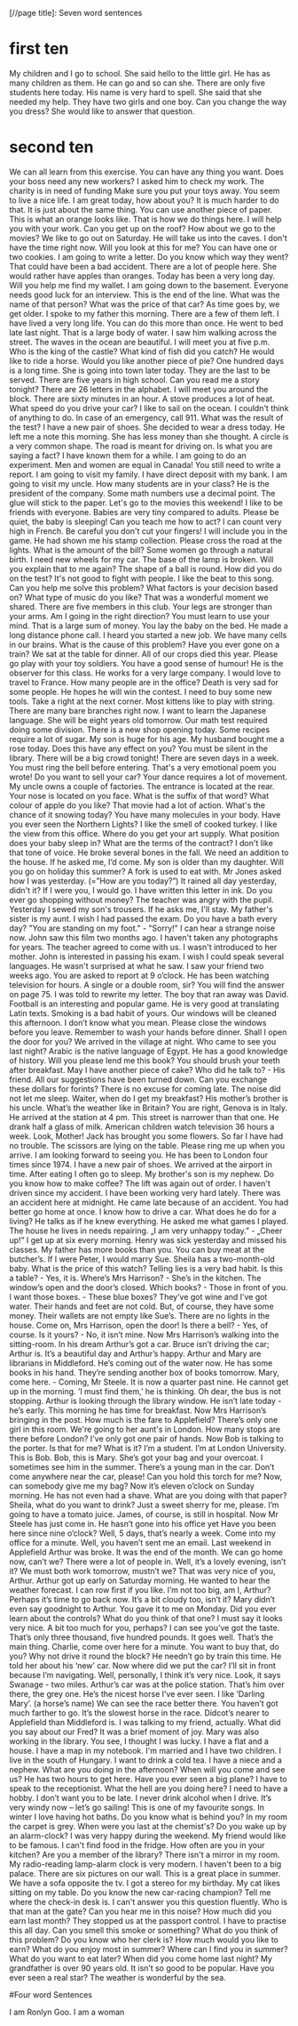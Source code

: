 [//page title]: Seven word sentences

# first ten
My children and I go to school.
She said hello to the little girl.
He has as many children as them.
He can go and so can she.
There are only five students here today.
His name is very hard to spell.
She said that she needed my help.
They have two girls and one boy.
Can you change the way you dress?
She would like to answer that question.

# second ten
We can all learn from this exercise.
You can have any thing you want.
Does your boss need any new workers?
I asked him to check my work.
The charity is in need of funding
Make sure you put your toys away.
You seem to live a nice life.
I am great today, how about you?
It is much harder to do that.
It is just about the same thing.
You can use another piece of paper.
This is what an orange looks like.
That is how we do things here.
I will help you with your work.
Can you get up on the roof?
How about we go to the movies?
We like to go out on Saturday.
He will take us into the caves.
I don't have the time right now.
Will you look at this for me?
You can have one or two cookies.
I am going to write a letter.
Do you know which way they went?
That could have been a bad accident.
There are a lot of people here.
She would rather have apples than oranges.
Today has been a very long day.
Will you help me find my wallet.
I am going down to the basement.
Everyone needs good luck for an interview.
This is the end of the line.
What was the name of that person?
What was the price of that car?
As time goes by, we get older.
I spoke to my father this morning.
There are a few of them left.
I have lived a very long life.
You can do this more than once.
He went to bed late last night.
That is a large body of water.
I saw him walking across the street.
The waves in the ocean are beautiful.
I will meet you at five p.m.
Who is the king of the castle?
What kind of fish did you catch?
He would like to ride a horse.
Would you like another piece of pie?
One hundred days is a long time.
She is going into town later today.
They are the last to be served.
There are five years in high school.
Can you read me a story tonight?
There are 26 letters in the alphabet.
I will meet you around the block.
There are sixty minutes in an hour.
A stove produces a lot of heat.
What speed do you drive your car?
I like to sail on the ocean.
I couldn't think of anything to do.
In case of an emergency, call 911.
What was the result of the test?
I have a new pair of shoes.
She decided to wear a dress today.
He left me a note this morning.
She has less money than she thought.
A circle is a very common shape.
The road is meant for driving on.
Is what you are saying a fact?
I have known them for a while.
I am going to do an experiment.
Men and women are equal in Canada!
You still need to write a report.
I am going to visit my family.
I have direct deposit with my bank.
I am going to visit my uncle.
How many students are in your class?
He is the president of the company.
Some math numbers use a decimal point.
The glue will stick to the paper.
Let's go to the movies this weekend!
I like to be friends with everyone.
Babies are very tiny compared to adults.
Please be quiet, the baby is sleeping!
Can you teach me how to act?
I can count very high in French.
Be careful you don't cut your fingers!
I will include you in the game.
He had shown me his stamp collection.
Please cross the road at the lights.
What is the amount of the bill?
Some women go through a natural birth.
I need new wheels for my car.
The base of the lamp is broken.
Will you explain that to me again?
The shape of a ball is round.
How did you do on the test?
It's not good to fight with people.
I like the beat to this song.
Can you help me solve this problem?
What factors is your decision based on?
What type of music do you like?
That was a wonderful moment we shared.
There are five members in this club.
Your legs are stronger than your arms.
Am I going in the right direction?
You must learn to use your mind.
That is a large sum of money.
You lay the baby on the bed.
He made a long distance phone call.
I heard you started a new job.
We have many cells in our brains.
What is the cause of this problem?
Have you ever gone on a train?
We sat at the table for dinner.
All of our crops died this year.
Please go play with your toy soldiers.
You have a good sense of humour!
He is the observer for this class.
He works for a very large company.
I would love to travel to France.
How many people are in the office?
Death is very sad for some people.
He hopes he will win the contest.
I need to buy some new tools.
Take a right at the next corner.
Most kittens like to play with string.
There are many bare branches right now.
I want to learn the Japanese language.
She will be eight years old tomorrow.
Our math test required doing some division.
There is a new shop opening today.
Some recipes require a lot of sugar.
My son is huge for his age.
My husband bought me a rose today.
Does this have any effect on you?
You must be silent in the library.
There will be a big crowd tonight!
There are seven days in a week.
You must ring the bell before entering.
That's a very emotional poem you wrote!
Do you want to sell your car?
Your dance requires a lot of movement.
My uncle owns a couple of factories.
The entrance is located at the rear.
Your nose is located on you face.
What is the suffix of that word?
What colour of apple do you like?
That movie had a lot of action.
What's the chance of it snowing today?
You have many molecules in your body.
Have you ever seen the Northern Lights?
I like the smell of cooked turkey.
I like the view from this office.
Where do you get your art supply.
What position does your baby sleep in?
What are the terms of the contract?
I don't like that tone of voice.
He broke several bones in the fall.
We need an addition to the house.
If he asked me, I‘d come.
My son is older than my daughter.
Will you go on holiday this summer?
A fork is used to eat with.
Mr Jones asked how I was yesterday. (=”How are you today?”)
It rained all day yesterday, didn't it?
If I were you, I would go.
I have written this letter in ink.
Do you ever go shopping without money?
The teacher was angry with the pupil.
Yesterday I sewed my son's trousers.
If he asks me, I'll stay.
My father's sister is my aunt.
I wish I had passed the exam.
Do you have a bath every day?
"You are standing on my foot." - "Sorry!"
I can hear a strange noise now.
John saw this film two months ago.
I haven't taken any photographs for years.
The teacher agreed to come with us.
I wasn't introduced to her mother.
John is interested in passing his exam.
I wish I could speak several languages.
He wasn't surprised at what he saw.
I saw your friend two weeks ago.
You are asked to report at 9 o’clock.
He has been watching television for hours.
A single or a double room, sir?
You will find the answer on page 75.
I was told to rewrite my letter.
The boy that ran away was David.
Football is an interesting and popular game.
He is very good at translating Latin texts.
Smoking is a bad habit of yours.
Our windows will be cleaned this afternoon.
I don’t know what you mean.
Please close the windows before you leave.
Remember to wash your hands before dinner.
Shall I open the door for you?
We arrived in the village at night.
Who came to see you last night?
Arabic is the native language of Egypt.
He has a good knowledge of history.
Will you please lend me this book?
You should brush your teeth after breakfast.
May I have another piece of cake?
Who did he talk to? - His friend.
All our suggestions have been turned down.
Can you exchange these dollars for forints?
There is no excuse for coming late.
The noise did not let me sleep.
Waiter, when do I get my breakfast?
His mother’s brother is his uncle.
What’s the weather like in Britain?
You are right, Genova is in Italy.
He arrived at the station at 4 pm.
This street is narrower than that one.
He drank half a glass of milk.
American children watch television 36 hours a week.
Look, Mother! Jack has brought you some flowers.
So far I have had no trouble.
The scissors are lying on the table.
Please ring me up when you arrive.
I am looking forward to seeing you.
He has been to London four times since 1974.
I have a new pair of shoes.
We arrived at the airport in time.
After eating I often go to sleep.
My brother's son is my nephew.
Do you know how to make coffee?
The lift was again out of order.
I haven't driven since my accident.
I have been working very hard lately.
There was an accident here at midnight.
He came late because of an accident.
You had better go home at once.
I know how to drive a car.
What does he do for a living?
He talks as if he knew everything.
He asked me what games I played.
The house he lives in needs repairing.
„I am very unhappy today.” - „Cheer up!”
I get up at six every morning.
Henry was sick yesterday and missed his classes.
My father has more books than you.
You can buy meat at the butcher’s.
If I were Peter, I would marry Sue.
Sheila has a two-month-old baby.
What is the price of this watch?
Telling lies is a very bad habit.
Is this a table? - Yes, it is.
Where’s Mrs Harrison? - She’s in the kitchen.
The window’s open and the door’s closed.
Which books? - Those in front of you.
I want those boxes. - These blue boxes?
They’ve got wine and I’ve got water.
Their hands and feet are not cold.
But, of course, they have some money.
Their wallets are not empty like Sue’s.
There are no lights in the house.
Come on, Mrs Harrison, open the door!
Is there a bell? - Yes, of course.
Is it yours? - No, it isn’t mine.
Now Mrs Harrison’s walking into the sitting-room.
In his dream Arthur’s got a car.
Bruce isn’t driving the car; Arthur is.
It’s a beautiful day and Arthur’s happy.
Arthur and Mary are librarians in Middleford.
He’s coming out of the water now.
He has some books in his hand.
They’re sending another box of books tomorrow.
Mary, come here. - Coming, Mr Steele.
It is now a quarter past nine.
He cannot get up in the morning.
’I must find them,’ he is thinking.
Oh dear, the bus is not stopping.
Arthur is looking through the library window.
He isn’t late today - he’s early.
This morning he has time for breakfast.
Now Mrs Harrison’s bringing in the post.
How much is the fare to Applefield?
There’s only one girl in this room.
We're going to her aunt's in London.
How many stops are there before London?
I've only got one pair of hands.
Now Bob is talking to the porter.
Is that for me? What is it?
I’m a student. I’m at London University.
This is Bob. Bob, this is Mary.
She’s got your bag and your overcoat.
I sometimes see him in the summer.
There’s a young man in the car.
Don’t come anywhere near the car, please!
Can you hold this torch for me?
Now, can somebody give me my bag?
Now it’s eleven o’clock on Sunday morning.
He has not even had a shave.
What are you doing with that paper?
Sheila, what do you want to drink?
Just a sweet sherry for me, please.
I’m going to have a tomato juice.
James, of course, is still in hospital.
Now Mr Steele has just come in.
He hasn’t gone into his office yet
Have you been here since nine o’clock?
Well, 5 days, that’s nearly a week.
Come into my office for a minute.
Well, you haven’t sent me an email.
Last weekend in Applefield Arthur was broke.
It was the end of the month.
We can go home now, can’t we?
There were a lot of people in.
Well, it’s a lovely evening, isn’t it?
We must both work tomorrow, mustn’t we?
That was very nice of you, Arthur.
Arthur got up early on Saturday morning.
He wanted to hear the weather forecast.
I can row first if you like.
I’m not too big, am I, Arthur?
Perhaps it’s time to go back now.
It’s a bit cloudy too, isn’t it?
Mary didn’t even say goodnight to Arthur.
You gave it to me on Monday.
Did you ever learn about the controls?
What do you think of that one?
I must say it looks very nice.
A bit too much for you, perhaps?
I can see you’ve got the taste.
That’s only three thousand, five hundred pounds.
It goes well. That’s the main thing.
Charlie, come over here for a minute.
You want to buy that, do you?
Why not drive it round the block?
He needn’t go by train this time.
He told her about his ‘new’ car.
Now where did we put the car?
I’ll sit in front because I’m navigating.
Well, personally, I think it’s very nice.
Look, it says Swanage - two miles.
Arthur’s car was at the police station.
That’s him over there, the grey one.
He’s the nicest horse I’ve ever seen.
I like ’Darling Mary’. (a horse’s name)
We can see the race better there.
You haven’t got much farther to go.
It’s the slowest horse in the race.
Didcot’s nearer to Applefield than Middleford is.
I was talking to my friend, actually.
What did you say about our Fred?
It was a brief moment of joy.
Mary was also working in the library.
You see, I thought I was lucky.
I have a flat and a house.
I have a map in my notebook.
I'm married and I have two children.
I live in the south of Hungary.
I want to drink a cold tea.
I have a niece and a nephew.
What are you doing in the afternoon?
When will you come and see us?
He has two hours to get here.
Have you ever seen a big plane?
I have to speak to the receptionist.
What the hell are you doing here?
I need to have a hobby.
I don’t want you to be late.
I never drink alcohol when I drive.
It’s very windy now – let’s go sailing!
This is one of my favourite songs.
In winter I love having hot baths.
Do you know what is behind you?
In my room the carpet is grey.
When were you last at the chemist's?
Do you wake up by an alarm-clock?
I was very happy during the weekend.
My friend would like to be famous.
I can't find food in the fridge.
How often are you in your kitchen?
Are you a member of the library?
There isn't a mirror in my room.
My radio-reading lamp-alarm clock is very modern.
I haven't been to a big palace.
There are six pictures on our wall.
This is a great place in summer.
We have a sofa opposite the tv.
I got a stereo for my birthday.
My cat likes sitting on my table.
Do you know the new car-racing champion?
Tell me where the check-in desk is.
I can't answer you this question fluently.
Who is that man at the gate?
Can you hear me in this noise?
How much did you earn last month?
They stopped us at the passport control.
I have to practise this all day.
Can you smell this smoke or something?
What do you think of this problem?
Do you know who her clerk is?
How much would you like to earn?
What do you enjoy most in summer?
Where can I find you in summer?
What do you want to eat later?
When did you come home last night?
My grandfather is over 90 years old.
It isn’t so good to be popular.
Have you ever seen a real star?
The weather is wonderful by the sea.

#Four word Sentences

I am Ronlyn Goo.
I am a woman
